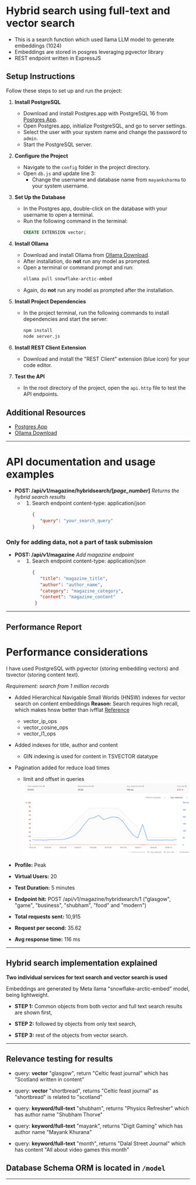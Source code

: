 # Hybrid search using full-text and vector search

- This is a search function which used llama LLM model to generate embeddings (1024)
- Embeddings are stored in posgres leveraging pgvector library
- REST endpoint written in ExpressJS

## Setup Instructions

Follow these steps to set up and run the project:

1. **Install PostgreSQL**
   - Download and install Postgres.app with PostgreSQL 16 from [Postgres App](https://postgresapp.com/).
   - Open Postgres.app, initialize PostgreSQL, and go to server settings.
   - Select the user with your system name and change the password to `admin`.
   - Start the PostgreSQL server.

2. **Configure the Project**
   - Navigate to the `config` folder in the project directory.
   - Open `db.js` and update line 3:
     - Change the username and database name from `mayanksharma` to your system username.

3. **Set Up the Database**
   - In the Postgres app, double-click on the database with your username to open a terminal.
   - Run the following command in the terminal:
     ```sql
     CREATE EXTENSION vector;
     ```

4. **Install Ollama**
   - Download and install Ollama from [Ollama Download](https://ollama.com/download).
   - After installation, do **not** run any model as prompted.
   - Open a terminal or command prompt and run:
     ```bash
     ollama pull snowflake-arctic-embed
     ```
   - Again, do **not** run any model as prompted after the installation.

5. **Install Project Dependencies**
   - In the project terminal, run the following commands to install dependencies and start the server:
     ```bash
     npm install
     node server.js
     ```

6. **Install REST Client Extension**
   - Download and install the "REST Client" extension (blue icon) for your code editor.

7. **Test the API**
   - In the root directory of the project, open the `api.http` file to test the API endpoints.

## Additional Resources

- [Postgres App](https://postgresapp.com/)
- [Ollama Download](https://ollama.com/download)

---

# API documentation and usage examples

- **POST: /api/v1/magazine/hybridsearch/[*page_number*]**
  *Returns the hybrid search results*
   - 1. Search endpoint content-type: application/json
        ```json
        {
           "query": "your_search_query"
        }
        ```
### Only for adding data, not a part of task submission
- **POST: /api/v1/magazine**
  *Add magazine endpoint*
   - 1. Search endpoint content-type: application/json
        ```json
        {
           "title": "magazine_title",
           "author": "author_name",
           "category": "magazine_category",
           "content": "magazine_content"
         }
        ```
---

## Performance Report
# Performance considerations

I have used PostgreSQL with pgvector (storing embedding vectors) and tsvector (storing content text).

*Requirement: search from 1 million records*

  - Added Hierarchical Navigable Small Worlds (HNSW) indexes for vector search on content embeddings
    **Reason:** Search requires high recall, which makes hnsw better than ivfflat [Reference](https://tembo.io/blog/vector-indexes-in-pgvector)
      - vector_ip_ops
      - vector_cosine_ops
      - vector_l1_ops
        
   - Added indexes for title, author and content
      - GIN indexing is used for content in TSVECTOR datatype
        
   - Pagination added for reduce load times
      - limit and offset in queries
![Performance report graph](/performance.png)
- **Profile:** Peak
  
- **Virtual Users:** 20
  
- **Test Duration:** 5 minutes
  
- **Endpoint hit:** POST /api/v1/magazine/hybridsearch/1 ("glasgow", "game", "business", "shubham", "food" and "modern")
  
- **Total requests sent:** 10,915
  
- **Request per second:** 35.62
  
- **Avg response time:** 116 ms
  
---

## Hybrid search implementation explained

**Two individual services for text search and vector search is used**

Embeddings are generated by Meta llama "snowflake-arctic-embed" model, being lightweight.

- **STEP 1:** Common objects from both vector and full text search results are shown first,
  
- **STEP 2:** followed by objects from only text search,
  
- **STEP 3:** rest of the objects from vector search.


---

## Relevance testing for results

- query: **vector** "glasgow", return "Celtic feast journal" which has "Scotland written in content"
   
-  query: **vector** "shortbread", returns "Celtic feast journal" as "shortbread" is related to "scotland"
   
-  query: **keyword/full-text** "shubham", returns "Physics Refresher" which has author name "Shubham Thorve"
   
-  query: **keyword/full-text** "mayank", returns "Digit Gaming" which has author name "Mayank Khurana"
  
-  query: **keyword/full-text** "month", returns "Dalal Street Journal" which has content "All about video games this month"

## Database Schema ORM is located in `/model`


---
